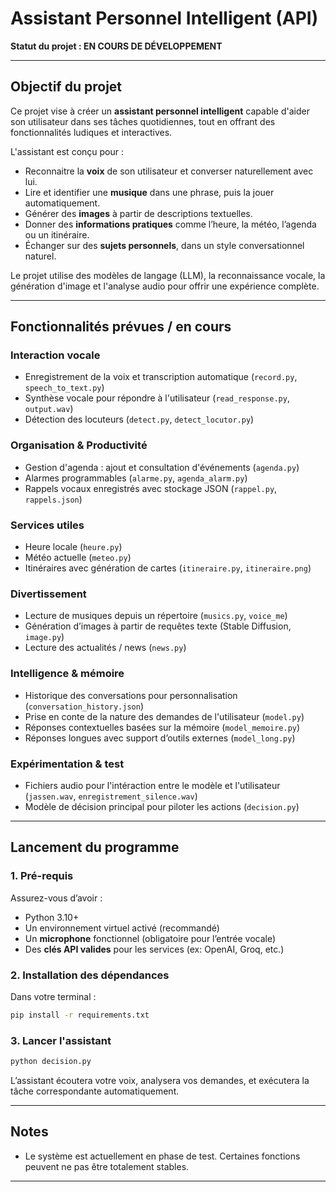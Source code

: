 # Assistant Personnel Intelligent (API)

**Statut du projet : EN COURS DE DÉVELOPPEMENT**

---

## Objectif du projet

Ce projet vise à créer un **assistant personnel intelligent** capable d'aider son utilisateur dans ses tâches quotidiennes, tout en offrant des fonctionnalités ludiques et interactives.

L'assistant est conçu pour :

- Reconnaitre la **voix** de son utilisateur et converser naturellement avec lui.
- Lire et identifier une **musique** dans une phrase, puis la jouer automatiquement.
- Générer des **images** à partir de descriptions textuelles.
- Donner des **informations pratiques** comme l’heure, la météo, l’agenda ou un itinéraire.
- Échanger sur des **sujets personnels**, dans un style conversationnel naturel.

Le projet utilise des modèles de langage (LLM), la reconnaissance vocale, la génération d'image et l'analyse audio pour offrir une expérience complète.

---

## Fonctionnalités prévues / en cours

### Interaction vocale
- Enregistrement de la voix et transcription automatique (`record.py`, `speech_to_text.py`)
- Synthèse vocale pour répondre à l'utilisateur (`read_response.py`, `output.wav`)
- Détection des locuteurs (`detect.py`, `detect_locutor.py`)

### Organisation & Productivité
- Gestion d'agenda : ajout et consultation d'événements (`agenda.py`)
- Alarmes programmables (`alarme.py`, `agenda_alarm.py`)
- Rappels vocaux enregistrés avec stockage JSON (`rappel.py`, `rappels.json`)

### Services utiles
- Heure locale (`heure.py`)
- Météo actuelle (`meteo.py`)
- Itinéraires avec génération de cartes (`itineraire.py`, `itineraire.png`)

### Divertissement
- Lecture de musiques depuis un répertoire (`musics.py`, `voice_me`)
- Génération d’images à partir de requêtes texte (Stable Diffusion, `image.py`)
- Lecture des actualités / news (`news.py`)

### Intelligence & mémoire
- Historique des conversations pour personnalisation (`conversation_history.json`)
- Prise en conte de la nature des demandes de l'utilisateur (`model.py`)
- Réponses contextuelles basées sur la mémoire (`model_memoire.py`)
- Réponses longues avec support d’outils externes (`model_long.py`)

### Expérimentation & test
- Fichiers audio pour l'intéraction entre le modèle et l'utilisateur (`jassen.wav`, `enregistrement_silence.wav`)
- Modèle de décision principal pour piloter les actions (`decision.py`)

---

## Lancement du programme

### 1. Pré-requis

Assurez-vous d’avoir :

- Python 3.10+
- Un environnement virtuel activé (recommandé)
- Un **microphone** fonctionnel (obligatoire pour l’entrée vocale)
- Des **clés API valides** pour les services (ex: OpenAI, Groq, etc.)

### 2. Installation des dépendances

Dans votre terminal :

```bash
pip install -r requirements.txt
```

### 3. Lancer l'assistant

```bash
python decision.py
```

L’assistant écoutera votre voix, analysera vos demandes, et exécutera la tâche correspondante automatiquement.

---

## Notes

- Le système est actuellement en phase de test. Certaines fonctions peuvent ne pas être totalement stables.

---



